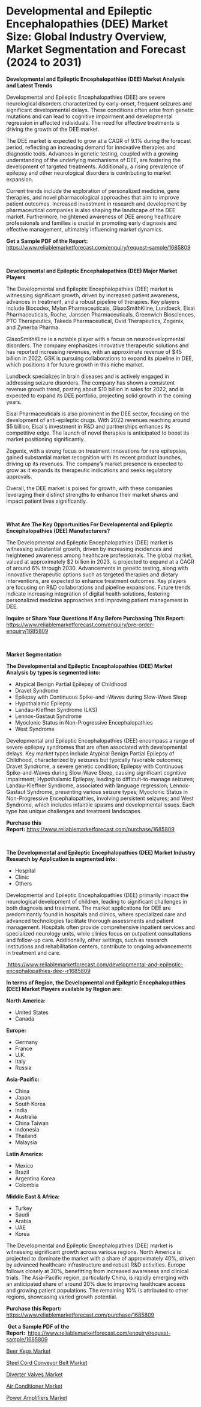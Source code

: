<p><h1>Developmental and Epileptic Encephalopathies (DEE) Market Size: Global Industry Overview, Market Segmentation and Forecast (2024 to 2031)</h1></p><p><strong>Developmental and Epileptic Encephalopathies (DEE) Market Analysis and Latest Trends</strong></p>
<p><p>Developmental and Epileptic Encephalopathies (DEE) are severe neurological disorders characterized by early-onset, frequent seizures and significant developmental delays. These conditions often arise from genetic mutations and can lead to cognitive impairment and developmental regression in affected individuals. The need for effective treatments is driving the growth of the DEE market. </p><p>The DEE market is expected to grow at a CAGR of 9.1% during the forecast period, reflecting an increasing demand for innovative therapies and diagnostic tools. Advances in genetic testing, coupled with a growing understanding of the underlying mechanisms of DEE, are fostering the development of targeted treatments. Additionally, a rising prevalence of epilepsy and other neurological disorders is contributing to market expansion. </p><p>Current trends include the exploration of personalized medicine, gene therapies, and novel pharmacological approaches that aim to improve patient outcomes. Increased investment in research and development by pharmaceutical companies is also shaping the landscape of the DEE market. Furthermore, heightened awareness of DEE among healthcare professionals and families is crucial in promoting early diagnosis and effective management, ultimately influencing market dynamics.</p></p>
<p><strong>Get a Sample PDF of the Report:&nbsp;</strong> <a href="https://www.reliablemarketforecast.com/enquiry/request-sample/1685809?utm_campaign=1834&utm_medium=2&utm_source=Github&utm_content=ia&utm_term=17122024&utm_id=developmental-and-epileptic-encephalopathies-dee">https://www.reliablemarketforecast.com/enquiry/request-sample/1685809</a></p>
<p>&nbsp;</p>
<p><strong>Developmental and Epileptic Encephalopathies (DEE) Major Market Players</strong></p>
<p><p>The Developmental and Epileptic Encephalopathies (DEE) market is witnessing significant growth, driven by increased patient awareness, advances in treatment, and a robust pipeline of therapies. Key players include Biocodex, Mylan Pharmaceuticals, GlaxoSmithKline, Lundbeck, Eisai Pharmaceuticals, Roche, Janssen Pharmaceuticals, Greenwich Biosciences, PTC Therapeutics, Takeda Pharmaceutical, Ovid Therapeutics, Zogenix, and Zynerba Pharma.</p><p>GlaxoSmithKline is a notable player with a focus on neurodevelopmental disorders. The company emphasizes innovative therapeutic solutions and has reported increasing revenues, with an approximate revenue of $45 billion in 2022. GSK is pursuing collaborations to expand its pipeline in DEE, which positions it for future growth in this niche market.</p><p>Lundbeck specializes in brain diseases and is actively engaged in addressing seizure disorders. The company has shown a consistent revenue growth trend, posting about $10 billion in sales for 2022, and is expected to expand its DEE portfolio, projecting solid growth in the coming years.</p><p>Eisai Pharmaceuticals is also prominent in the DEE sector, focusing on the development of anti-epileptic drugs. With 2022 revenues reaching around $5 billion, Eisai's investment in R&D and partnerships enhances its competitive edge. The launch of novel therapies is anticipated to boost its market positioning significantly.</p><p>Zogenix, with a strong focus on treatment innovations for rare epilepsies, gained substantial market recognition with its recent product launches, driving up its revenues. The company’s market presence is expected to grow as it expands its therapeutic indications and seeks regulatory approvals.</p><p>Overall, the DEE market is poised for growth, with these companies leveraging their distinct strengths to enhance their market shares and impact patient lives significantly.</p></p>
<p>&nbsp;</p>
<p><strong>What Are The Key Opportunities For Developmental and Epileptic Encephalopathies (DEE) Manufacturers?</strong></p>
<p><p>The Developmental and Epileptic Encephalopathies (DEE) market is witnessing substantial growth, driven by increasing incidences and heightened awareness among healthcare professionals. The global market, valued at approximately $2 billion in 2023, is projected to expand at a CAGR of around 6% through 2030. Advancements in genetic testing, along with innovative therapeutic options such as targeted therapies and dietary interventions, are expected to enhance treatment outcomes. Key players are focusing on R&D collaborations and pipeline expansions. Future trends indicate increasing integration of digital health solutions, fostering personalized medicine approaches and improving patient management in DEE.</p></p>
<p><strong>Inquire or Share Your Questions If Any Before Purchasing This Report:</strong> <a href="https://www.reliablemarketforecast.com/enquiry/pre-order-enquiry/1685809?utm_campaign=1834&utm_medium=2&utm_source=Github&utm_content=ia&utm_term=17122024&utm_id=developmental-and-epileptic-encephalopathies-dee">https://www.reliablemarketforecast.com/enquiry/pre-order-enquiry/1685809</a></p>
<p>&nbsp;</p>
<p><strong>Market Segmentation</strong></p>
<p><strong>The Developmental and Epileptic Encephalopathies (DEE) Market Analysis by types is segmented into:</strong></p>
<p><ul><li>Atypical Benign Partial Epilepsy of Childhood</li><li>Dravet Syndrome</li><li>Epilepsy with Continuous Spike-and -Waves during Slow-Wave Sleep</li><li>Hypothalamic Epilepsy</li><li>Landau-Kleffner Syndrome (LKS)</li><li>Lennox-Gastaut Syndrome</li><li>Myoclonic Status in Non-Progressive Encephalopathies</li><li>West Syndrome</li></ul></p>
<p><p>Developmental and Epileptic Encephalopathies (DEE) encompass a range of severe epilepsy syndromes that are often associated with developmental delays. Key market types include Atypical Benign Partial Epilepsy of Childhood, characterized by seizures but typically favorable outcomes; Dravet Syndrome, a severe genetic condition; Epilepsy with Continuous Spike-and-Waves during Slow-Wave Sleep, causing significant cognitive impairment; Hypothalamic Epilepsy, leading to difficult-to-manage seizures; Landau-Kleffner Syndrome, associated with language regression; Lennox-Gastaut Syndrome, presenting various seizure types; Myoclonic Status in Non-Progressive Encephalopathies, involving persistent seizures; and West Syndrome, which includes infantile spasms and developmental issues. Each type has unique challenges and treatment landscapes.</p></p>
<p><strong>Purchase this Report:&nbsp;</strong><a href="https://www.reliablemarketforecast.com/purchase/1685809?utm_campaign=1834&utm_medium=2&utm_source=Github&utm_content=ia&utm_term=17122024&utm_id=developmental-and-epileptic-encephalopathies-dee">https://www.reliablemarketforecast.com/purchase/1685809</a></p>
<p>&nbsp;</p>
<p><strong>The Developmental and Epileptic Encephalopathies (DEE) Market Industry Research by Application is segmented into:</strong></p>
<p><ul><li>Hospital</li><li>Clinic</li><li>Others</li></ul></p>
<p><p>Developmental and Epileptic Encephalopathies (DEE) primarily impact the neurological development of children, leading to significant challenges in both diagnosis and treatment. The market applications for DEE are predominantly found in hospitals and clinics, where specialized care and advanced technologies facilitate thorough assessments and patient management. Hospitals often provide comprehensive inpatient services and specialized neurology units, while clinics focus on outpatient consultations and follow-up care. Additionally, other settings, such as research institutions and rehabilitation centers, contribute to ongoing advancements in treatment and care.</p></p>
<p><a href="https://www.reliablemarketforecast.com/developmental-and-epileptic-encephalopathies-dee--r1685809?utm_campaign=1834&utm_medium=2&utm_source=Github&utm_content=ia&utm_term=17122024&utm_id=developmental-and-epileptic-encephalopathies-dee">&nbsp;https://www.reliablemarketforecast.com/developmental-and-epileptic-encephalopathies-dee--r1685809</a></p>
<p><strong>In terms of Region, the Developmental and Epileptic Encephalopathies (DEE) Market Players available by Region are:</strong></p>
<p>
    <p> <strong> North America: </strong>
        <ul>
            <li>United States</li>
            <li>Canada</li>
        </ul>
        </p> 
    <p> <strong> Europe: </strong>
        <ul>
            <li>Germany</li>
            <li>France</li>
            <li>U.K.</li>
            <li>Italy</li>
            <li>Russia</li>
        </ul>
        </p> 
    <p> <strong> Asia-Pacific: </strong>
        <ul>
            <li>China</li>
            <li>Japan</li>
            <li>South Korea</li>
            <li>India</li>
            <li>Australia</li>
            <li>China Taiwan</li>
            <li>Indonesia</li>
            <li>Thailand</li>
            <li>Malaysia</li>
        </ul>
        </p> 
    <p> <strong> Latin America: </strong>
        <ul>
            <li>Mexico</li>
            <li>Brazil</li>
            <li>Argentina Korea</li>
            <li>Colombia</li>
        </ul>
        </p> 
    <p> <strong> Middle East & Africa: </strong>
        <ul>
            <li>Turkey</li>
            <li>Saudi</li>
            <li>Arabia</li>
            <li>UAE</li>
            <li>Korea</li>
        </ul>
    </p>
    </p>
<p><p>The Developmental and Epileptic Encephalopathies (DEE) market is witnessing significant growth across various regions. North America is projected to dominate the market with a share of approximately 40%, driven by advanced healthcare infrastructure and robust R&D activities. Europe follows closely at 30%, benefitting from increased awareness and clinical trials. The Asia-Pacific region, particularly China, is rapidly emerging with an anticipated share of around 20% due to improving healthcare access and growing patient populations. The remaining 10% is attributed to other regions, showcasing varied growth potential.</p></p>
<p><strong>Purchase this Report: </strong><a href="https://www.reliablemarketforecast.com/purchase/1685809?utm_campaign=1834&utm_medium=2&utm_source=Github&utm_content=ia&utm_term=17122024&utm_id=developmental-and-epileptic-encephalopathies-dee">https://www.reliablemarketforecast.com/purchase/1685809</a></p>
<p>&nbsp;<strong>Get a Sample PDF of the Report:&nbsp;&nbsp;</strong><a href="https://www.reliablemarketforecast.com/enquiry/request-sample/1685809?utm_campaign=1834&utm_medium=2&utm_source=Github&utm_content=ia&utm_term=17122024&utm_id=developmental-and-epileptic-encephalopathies-dee">https://www.reliablemarketforecast.com/enquiry/request-sample/1685809</a></p>
<p><strong></strong></p>
<p><p><a href="https://www.linkedin.com/pulse/beer-kegs-market-report-demographics-target-forecast-cagr-jsslf?utm_campaign=1834&utm_medium=2&utm_source=Github&utm_content=ia&utm_term=17122024&utm_id=developmental-and-epileptic-encephalopathies-dee">Beer Kegs Market</a></p><p><a href="https://www.linkedin.com/pulse/steel-cord-conveyor-belt-market-revenue-projections-projected-ektdf?utm_campaign=1834&utm_medium=2&utm_source=Github&utm_content=ia&utm_term=17122024&utm_id=developmental-and-epileptic-encephalopathies-dee">Steel Cord Conveyor Belt Market</a></p><p><a href="https://www.linkedin.com/pulse/exploring-diverter-valves-market-dynamics-global-trends-lnw2f?utm_campaign=1834&utm_medium=2&utm_source=Github&utm_content=ia&utm_term=17122024&utm_id=developmental-and-epileptic-encephalopathies-dee">Diverter Valves Market</a></p><p><a href="https://www.linkedin.com/pulse/analyzing-air-conditioner-market-2024-2031-comprehensive-hvgbf?utm_campaign=1834&utm_medium=2&utm_source=Github&utm_content=ia&utm_term=17122024&utm_id=developmental-and-epileptic-encephalopathies-dee">Air Conditioner Market</a></p><p><a href="https://www.linkedin.com/pulse/power-amplifiers-market-overview-forecasted-147-cagr-growth-o5h4f?utm_campaign=1834&utm_medium=2&utm_source=Github&utm_content=ia&utm_term=17122024&utm_id=developmental-and-epileptic-encephalopathies-dee">Power Amplifiers Market</a></p></p>